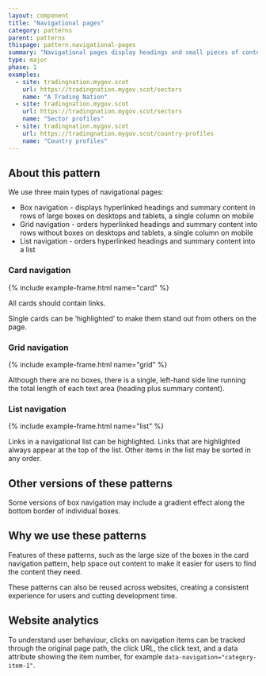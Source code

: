 ```yaml
---
layout: component
title: "Navigational pages"
category: patterns
parent: patterns
thispage: pattern.navigational-pages
summary: "Navigational pages display headings and small pieces of content to help users navigate a website."
type: major
phase: 1
examples:
  - site: tradingnation.mygov.scot
    url: https://tradingnation.mygov.scot/sectors
    name: "A Trading Nation"
  - site: tradingnation.mygov.scot
    url: https://tradingnation.mygov.scot/sectors
    name: "Sector profiles"
  - site: tradingnation.mygov.scot
    url: https://tradingnation.mygov.scot/country-profiles
    name: "Country profiles"
---
```


## About this pattern

We use three main types of navigational pages:

* Box navigation - displays hyperlinked headings and summary content in rows of large boxes on desktops and tablets, a single column on mobile
* Grid navigation - orders hyperlinked headings and summary content into rows without boxes on desktops and tablets, a single column on mobile
* List navigation - orders hyperlinked headings and summary content into a list

### Card navigation

{% include example-frame.html name="card" %}

All cards should contain links.

Single cards can be ‘highlighted’ to make them stand out from others on the page.

### Grid navigation

{% include example-frame.html name="grid" %}

Although there are no boxes, there is a single, left-hand side line running the total length of each text area (heading plus summary content).

### List navigation

{% include example-frame.html name="list" %}

Links in a navigational list can be highlighted. Links that are highlighted always appear at the top of the list. Other items in the list may be sorted in any order.

## Other versions of these patterns
Some versions of box navigation may include a gradient effect along the bottom border of individual boxes.

## Why we use these patterns
Features of these patterns, such as the large size of the boxes in the card navigation pattern, help space out content to make it easier for users to find the content they need.

These patterns can also be reused across websites, creating a consistent experience for users and cutting development time.

## Website analytics
To understand user behaviour, clicks on navigation items can be tracked through the original page path, the click URL, the click text, and a data attribute showing the item number, for example <code>data-navigation="category-item-1"</code>.
